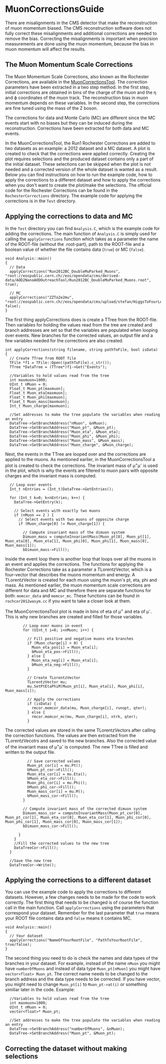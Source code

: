# MuonCorrectionsGuide

There are misalignments in the CMS detector that make the reconstruction of muon momentum biased. The CMS reconstruction software does not fully correct these misalignments and additional corrections are needed to remove the bias. Correcting the misalignments is important when precision measurements are done using the muon momentum, because the bias in muon momentum will affect the results.

## The Muon Momentum Scale Corrections

The Muon Momentum Scale Corrections, also known as the Rochester Corrections, are available in the [MuonCorrectionsTool](https://github.com/cms-legacydata-analyses/MuonCorrectionsTool). The correction parameters have been extracted in a two step method. In the first step, initial corrections are obtained in bins of the charge of the muon and the η and ϕ coordinates of the muon track. The reconstruction bias in muon momentum depends on these variables. In the second step, the corrections are fine tuned using the mass of the Z boson.

The corrections for data and Monte Carlo (MC) are different since the MC events start with no biases but they can be induced during the reconstruction. Corrections have been extracted for both data and MC events.

In the MuonCorrectionsTool, the Run1 Rochester Corrections are added to two datasets as an example: a 2012 dataset and a MC dataset. A plot is created to check that the corrections were applied correctly. Creating the plot requires selections and the produced dataset contains only a part of the initial dataset. These selections can be skipped when the plot is not needed and a corrected version of the whole dataset is wanted as a result. Below you can find instructions on how to run the example code, how to apply the corrections to a different dataset and how to apply the corrections when you don't want to create the plot/make the selections. The official code for the Rochester Corrections can be found in the `RochesterCorrections` directory. The example code for applying the corrections is in the `Test` directory.

## Applying the corrections to data and MC

In the `Test` directory you can find `Analysis.C`, which is the example code for adding the corrections. The main function of `Analysis.C` is simply used for calling the `applyCorrections` function which takes as a parameter the name of the ROOT-file (without the .root-part), path to the ROOT-file and a boolean value of whether the file contains data (`true`) or MC (`false`).

```
void Analysis::main()
{
  // Data
  applyCorrections("Run2012BC_DoubleMuParked_Muons", "root://eospublic.cern.ch//eos/opendata/cms/derived-data/AOD2NanoAODOutreachTool/Run2012BC_DoubleMuParked_Muons.root", true);

  // MC
  applyCorrections("ZZTo2e2mu", "root://eospublic.cern.ch//eos/opendata/cms/upload/stefan/HiggsToFourLeptonsNanoAODOutreachAnalysis/ZZTo2e2mu.root", false);
}
```

The first thing applyCorrections does is create a TTree from the ROOT-file. Then variables for holding the values read from the tree are created and branch addresses are set so that the variables are populated when looping over events. New branches for the corrected values, an output file and a few variables needed for the corrections are also created.

```
int applyCorrections(string filename, string pathToFile, bool isData) {
  // Create TTree from ROOT file
  TFile *f1 = TFile::Open((pathToFile).c_str());
  TTree *DataTree = (TTree*)f1->Get("Events");
  
  //Variables to hold values read from the tree
  int maxmuon=1000;
  UInt_t nMuon = 0;
  Float_t Muon_pt[maxmuon];
  Float_t Muon_eta[maxmuon];
  Float_t Muon_phi[maxmuon];
  Float_t Muon_mass[maxmuon];
  Int_t Muon_charge[maxmuon];

  //Set addresses to make the tree populate the variables when reading an entry
  DataTree->SetBranchAddress("nMuon", &nMuon);
  DataTree->SetBranchAddress("Muon_pt", &Muon_pt);
  DataTree->SetBranchAddress("Muon_eta", &Muon_eta);
  DataTree->SetBranchAddress("Muon_phi", &Muon_phi);
  DataTree->SetBranchAddress("Muon_mass", &Muon_mass);
  DataTree->SetBranchAddress("Muon_charge", &Muon_charge);
```

Next, the events in the TTree are looped over and the corrections are applied to the muons. As mentioned earlier, in the MuonCorrectionsTool a plot is created to check the corrections. The invariant mass of μ<sup>+</sup>μ<sup>-</sup> is used in the plot, which is why the events are filtered to muon pairs with opposite charges and the invariant mass is computed.

```
  // Loop over events
  Int_t nEntries = (Int_t)DataTree->GetEntries();

  for (Int_t k=0; k<nEntries; k++) {
    DataTree->GetEntry(k);

    // Select events with exactly two muons
    if (nMuon == 2 ) {
      // Select events with two muons of opposite charge
      if (Muon_charge[0] != Muon_charge[1]) {

        // Compute invariant mass of the dimuon system
        Dimuon_mass = computeInvariantMass(Muon_pt[0], Muon_pt[1], Muon_eta[0], Muon_eta[1], Muon_phi[0], Muon_phi[1], Muon_mass[0], Muon_mass[1]);
        bDimuon_mass->Fill();
```

Inside the event loop there is another loop that loops over all the muons in an event and applies the corrections. The functions for applying the Rochester Corrections take as a parameter a TLorentzVector, which is a four-vector that describes the muons momentum and energy. A TLorentzVector is created for each muon using the muon's pt, eta, phi and mass. As mentioned earlier, the muon momentum scale corrections are different for data and MC and therefore there are separate functions for both: `momcor_data` and `momcor_mc`. These functions can be found in `rochcor2012wasym.cc` if you want to take a closer look at them.

The MuonCorrectionsTool plot is made in bins of eta of μ<sup>+</sup> and eta of μ<sup>-</sup>. This is why new branches are created and filled for those variables.

```
        // Loop over muons in event
        for (UInt_t i=0; i<nMuon; i++) {

          // Fill positive and negative muons eta branches
          if (Muon_charge[i] > 0) {
            Muon_eta_pos[i] = Muon_eta[i];
            bMuon_eta_pos->Fill();
          } else {
            Muon_eta_neg[i] = Muon_eta[i];
            bMuon_eta_neg->Fill();
          }

          // Create TLorentzVector
          TLorentzVector mu;
          mu.SetPtEtaPhiM(Muon_pt[i], Muon_eta[i], Muon_phi[i], Muon_mass[i]);

          // Apply the corrections
          if (isData) {
            rmcor.momcor_data(mu, Muon_charge[i], runopt, qter);
          } else {
            rmcor.momcor_mc(mu, Muon_charge[i], ntrk, qter);
          }
```

The corrected values are stored in the same TLorentzVectors after calling the correction functions. The values are then extracted from the TLorentzVecotrs and saved to the new branches. Also the corrected value of the invariant mass of μ<sup>+</sup>μ<sup>-</sup> is computed. The new TTree is filled and written to the output file.

```
          // Save corrected values
          Muon_pt_cor[i] = mu.Pt();
          bMuon_pt_cor->Fill();
          Muon_eta_cor[i] = mu.Eta();
          bMuon_eta_cor->Fill();
          Muon_phi_cor[i] = mu.Phi();
          bMuon_phi_cor->Fill();
          Muon_mass_cor[i] = mu.M();
          bMuon_mass_cor->Fill();
        }

        // Compute invariant mass of the corrected dimuon system
        Dimuon_mass_cor = computeInvariantMass(Muon_pt_cor[0], Muon_pt_cor[1], Muon_eta_cor[0], Muon_eta_cor[1], Muon_phi_cor[0], Muon_phi_cor[1], Muon_mass_cor[0], Muon_mass_cor[1]);
        bDimuon_mass_cor->Fill();

      }
    }
    //Fill the corrected values to the new tree
    DataTreeCor->Fill();
  }
  
  //Save the new tree
  DataTreeCor->Write();
```

## Applying the corrections to a different dataset

You can use the example code to apply the corrections to different datasets. However, a few changes needs to be made for the code to work correctly. The first thing that needs to be changed is of course the function call in the main function. Call `applyCorrections` using the parameters that correspond your dataset. Remember for the last parameter that `true` means your ROOT file contains data and `false` means it contains MC.

```
void Analysis::main()
{
  // Your dataset
  applyCorrections("NameOfYourRootFile", "PathToYourRootFile", true/false);
}
```

The second thing you need to do is check the names and data types of the branches in your dataset. For example, instead of the name `nMuon` you might have `numberOfMuons` and instead of data type `Muon_pt[nMuon]` you might have `vector<float> Muon_pt`. The correct name needs to be changed to the branch address and the data type needs to be corrected. If you have vector, you might need to change `Muon_pt[i]` to `Muon_pt->at(i)` or something similiar later in the code. Example:

```
  //Variables to hold values read from the tree
  int maxmuon=1000;
  UInt_t nMuon = 0;
  vector<float>* Muon_pt;

  //Set addresses to make the tree populate the variables when reading an entry
  DataTree->SetBranchAddress("numberOfMuons", &nMuon);
  DataTree->SetBranchAddress("Muon_pt", &Muon_pt);
```

## Correcting the dataset without making selections
